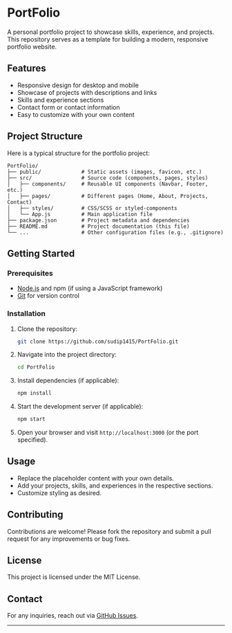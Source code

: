 # PortFolio

A personal portfolio project to showcase skills, experience, and projects. This repository serves as a template for building a modern, responsive portfolio website.

## Features

- Responsive design for desktop and mobile
- Showcase of projects with descriptions and links
- Skills and experience sections
- Contact form or contact information
- Easy to customize with your own content

## Project Structure

Here is a typical structure for the portfolio project:

```
PortFolio/
├── public/             # Static assets (images, favicon, etc.)
├── src/                # Source code (components, pages, styles)
│   ├── components/     # Reusable UI components (Navbar, Footer, etc.)
│   ├── pages/          # Different pages (Home, About, Projects, Contact)
│   ├── styles/         # CSS/SCSS or styled-components
│   └── App.js          # Main application file
├── package.json        # Project metadata and dependencies
├── README.md           # Project documentation (this file)
└── ...                 # Other configuration files (e.g., .gitignore)
```

## Getting Started

### Prerequisites

- [Node.js](https://nodejs.org/) and npm (if using a JavaScript framework)
- [Git](https://git-scm.com/) for version control

### Installation

1. Clone the repository:
   ```bash
   git clone https://github.com/sudip1415/PortFolio.git
   ```

2. Navigate into the project directory:
   ```bash
   cd PortFolio
   ```

3. Install dependencies (if applicable):
   ```bash
   npm install
   ```

4. Start the development server (if applicable):
   ```bash
   npm start
   ```

5. Open your browser and visit `http://localhost:3000` (or the port specified).

## Usage

- Replace the placeholder content with your own details.
- Add your projects, skills, and experiences in the respective sections.
- Customize styling as desired.

## Contributing

Contributions are welcome! Please fork the repository and submit a pull request for any improvements or bug fixes.

## License

This project is licensed under the MIT License.

## Contact

For any inquiries, reach out via [GitHub Issues](https://github.com/sudip1415/PortFolio/issues).

---
